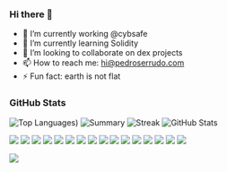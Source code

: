 ### Hi there 👋

- 🔭 I’m currently working @cybsafe
- 🌱 I’m currently learning Solidity
- 👯 I’m looking to collaborate on dex projects
- 📫 How to reach me: hi@pedroserrudo.com
- ⚡ Fun fact: earth is not flat


### GitHub Stats


![Top Languages](https://github-readme-stats.vercel.app/api/top-langs/?username=pedroserrudo&layout=compact&theme=radical&count_private=true))
![Summary](https://github-profile-summary-cards.vercel.app/api/cards/profile-details?username=pedroserrudo&theme=radical&layout=compact)
![Streak](https://github-readme-streak-stats.herokuapp.com/?user=pedroserrudo&theme=radical) 
![GitHub Stats](https://github-readme-stats.vercel.app/api?username=pedroserrudo&count_private=true&theme=radical&show_icons=true)





<img src="https://img.shields.io/badge/Django-092E20?style=for-the-badge&logo=django&logoColor=green" /> <img src="https://img.shields.io/badge/django%20rest-ff1709?style=for-the-badge&logo=django&logoColor=white" /> <img src="https://img.shields.io/badge/Flask-000000?style=for-the-badge&logo=flask&logoColor=white" /> <img src="https://img.shields.io/badge/Python-FFD43B?style=for-the-badge&logo=python&logoColor=blue" /> <img src="https://img.shields.io/badge/Docker-2CA5E0?style=for-the-badge&logo=docker&logoColor=white" /> <img src="https://img.shields.io/badge/WakaTime-000000?style=for-the-badge&logo=WakaTime&logoColor=white" /> <img src="https://img.shields.io/badge/Amazon_AWS-FF9900?style=for-the-badge&logo=amazonaws&logoColor=white" /> <img src="https://img.shields.io/badge/Digital_Ocean-0080FF?style=for-the-badge&logo=DigitalOcean&logoColor=white" /> <img src="https://img.shields.io/badge/Amazon%20DynamoDB-4053D6?style=for-the-badge&logo=Amazon%20DynamoDB&logoColor=white" /> <img src="https://img.shields.io/badge/PostgreSQL-316192?style=for-the-badge&logo=postgresql&logoColor=white" /> <img src="https://img.shields.io/badge/redis-%23DD0031.svg?&style=for-the-badge&logo=redis&logoColor=white" /> <img src="https://img.shields.io/badge/rabbitmq-%23FF6600.svg?&style=for-the-badge&logo=rabbitmq&logoColor=white" /> <img src="https://img.shields.io/badge/PyCharm-000000.svg?&style=for-the-badge&logo=PyCharm&logoColor=white" /> <img src="https://img.shields.io/badge/sublime_text-%23575757.svg?&style=for-the-badge&logo=sublime-text&logoColor=important" /> <img src="https://img.shields.io/badge/iTerm2-000000?style=for-the-badge&logo=iterm2&logoColor=white" /> <img src="https://img.shields.io/badge/mac%20os-000000?style=for-the-badge&logo=apple&logoColor=white" />

<img src="https://hits.seeyoufarm.com/api/count/incr/badge.svg?url=https%3A%2F%2Fgithub.com%2Fpedroserrudo1212%2Fhit-counter" />
